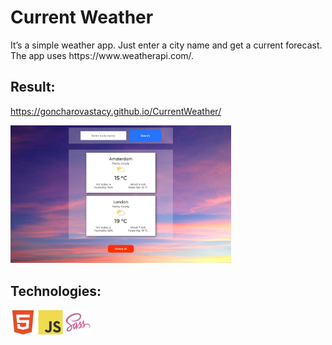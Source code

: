 # Current Weather

<p>It’s a simple weather app. Just enter a city name and get a current forecast. <br>
The app uses https://www.weatherapi.com/. </p>

## Result:

https://goncharovastacy.github.io/CurrentWeather/

<img src="./assets/readme/screen.png" width="70%">

## Technologies:

<code><img height="40" src="https://github.com/devicons/devicon/blob/master/icons/html5/html5-plain.svg"></code>
<code><img height="40" src="https://github.com/devicons/devicon/blob/master/icons/javascript/javascript-original.svg"></code>
<code><img height="40" src="https://github.com/devicons/devicon/blob/master/icons/sass/sass-original.svg"></code>
